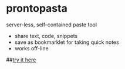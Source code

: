 prontopasta
===========

server-less, self-contained paste tool

* share text, code, snippets
* save as bookmarklet for taking quick notes
* works off-line


##[try it here](data:text/html;base64,PHRleHRhcmVhIGNvbHM9OTAgcm93cz0yND5EaXRhbGluaSwgQ2FwcGVsbGluaQpUd2lybCBteSBmb3JrIGluIHRoZSBGZXR0dWNpbmkKSGVyZSBjb21lcyBtYW1hIHdpdGggdGhlIGxhc2FnbmEKRXZlcnlib2R5IE1hbmdpYSwgTWFuZ2lhITwvdGV4dGFyZWE+PGJyPjxidXR0b24gb25jbGljaz0iZT1kb2N1bWVudDtkPWUubG9jYXRpb247dz13aW5kb3c7Zj1kLmhyZWY7dT13LmF0b2IoZi5zdWJzdHIoMjIpKTtkLmhyZWY9Zi5zdWJzdHIoMCwyMikrdy5idG9hKHUuc3Vic3RyKDAsMjYpK2UuYm9keS5jaGlsZHJlblswXS52YWx1ZSt1LnN1YnN0cigtMTk4KSkiPmxpbms8L2J1dHRvbj4NCg==)

